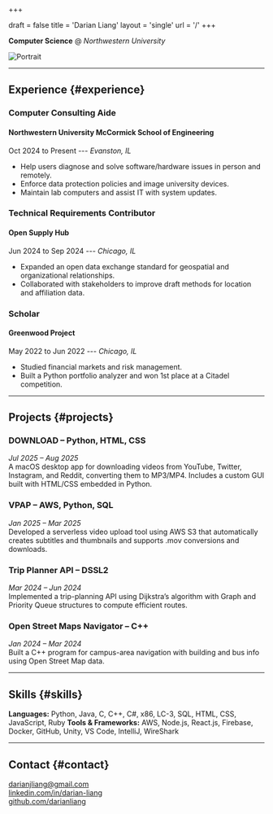 +++

draft = false
title = 'Darian Liang'
layout = 'single'
url = '/'
+++

**Computer Science** @ *Northwestern University*

![Portrait](/images/profile.jpeg)

---

## Experience {#experience}

### **Computer Consulting Aide**
#### Northwestern University McCormick School of Engineering
Oct 2024 to Present --- *Evanston, IL*  
- Help users diagnose and solve software/hardware issues in person and remotely.  
- Enforce data protection policies and image university devices.  
- Maintain lab computers and assist IT with system updates.

### **Technical Requirements Contributor**
#### Open Supply Hub
Jun 2024 to Sep 2024 --- *Chicago, IL*  
- Expanded an open data exchange standard for geospatial and organizational relationships.  
- Collaborated with stakeholders to improve draft methods for location and affiliation data.

### **Scholar**
#### Greenwood Project
May 2022 to Jun 2022 --- *Chicago, IL*  
- Studied financial markets and risk management.  
- Built a Python portfolio analyzer and won 1st place at a Citadel competition.

---

## Projects {#projects}

### **DOWNLOAD – Python, HTML, CSS**
*Jul 2025 – Aug 2025*  
A macOS desktop app for downloading videos from YouTube, Twitter, Instagram, and Reddit, converting them to MP3/MP4. Includes a custom GUI built with HTML/CSS embedded in Python.

### **VPAP – AWS, Python, SQL**
*Jan 2025 – Mar 2025*  
Developed a serverless video upload tool using AWS S3 that automatically creates subtitles and thumbnails and supports .mov conversions and downloads.

### **Trip Planner API – DSSL2**
*Mar 2024 – Jun 2024*  
Implemented a trip-planning API using Dijkstra’s algorithm with Graph and Priority Queue structures to compute efficient routes.

### **Open Street Maps Navigator – C++**
*Jan 2024 – Mar 2024*  
Built a C++ program for campus-area navigation with building and bus info using Open Street Map data.

---

## Skills {#skills}

**Languages:** Python, Java, C, C++, C#, x86, LC-3, SQL, HTML, CSS, JavaScript, Ruby
**Tools & Frameworks:** AWS, Node.js, React.js, Firebase, Docker, GitHub, Unity, VS Code, IntelliJ, WireShark

---

## Contact {#contact}
 
darianjliang@gmail.com  
[linkedin.com/in/darian-liang](https://linkedin.com/in/darian-liang)  
[github.com/darianliang](https://github.com/darianliang)